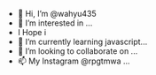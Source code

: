 - 👋 Hi, I’m @wahyu435
- 👀 I’m interested in ...
- I Hope i
- 🌱 I’m currently learning javascript...
- 💞️ I’m looking to collaborate on ...
- 📫 My Instagram @rpgtmwa ...

<!---
wahyu435/wahyu435 is a ✨ special ✨ repository because its `README.md` (this file) appears on your GitHub profile.
You can click the Preview link to take a look at your changes.
--->
